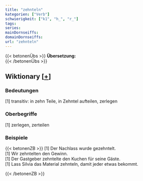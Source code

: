 ```yaml
---
title: "zehnteln"
kategorien: ["Verb"]
schwierigkeit: ["k1", "h_", "r_"]
tags:
series:
mainDornseiffs:
domainDornseiffs:
url: "zehnteln"
---
```


{{< betonenÜbs >}}
**Übersetzung:**  
{{< /betonenÜbs >}}

## Wiktionary [[+](https://de.wiktionary.org/wiki/zehnteln)]

### Bedeutungen
[1] transitiv: in zehn Teile, in Zehntel aufteilen, zerlegen  

### Oberbegriffe
[1] zerlegen, zerteilen  

### Beispiele
{{< betonenZB >}}
[1] Der Nachlass wurde gezehntelt.  
[1] Wir zehntelten den Gewinn.  
[1] Der Gastgeber zehntelte den Kuchen für seine Gäste.  
[1] Lass Silvia das Material zehnteln, damit jeder etwas bekommt.  

{{< /betonenZB >}}

